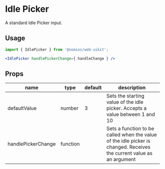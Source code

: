 # Idle Picker

A standard Idle Picker input.

## Usage

```jsx
import { IdlePicker } from '@nomios/web-uikit';

<IdlePicker handlePickerChange={ handleChange } />
```

## Props

| name | type | default | description |
| ---- | ---- | ------- | ----------- |
| defaultValue | number | 3 | Sets the starting value of the idle picker. Accepts a value between 1 and 10 |
| handlePickerChange | function | | Sets a function to be called when the value of the idle picker is changed. Receives the current value as an argument |

